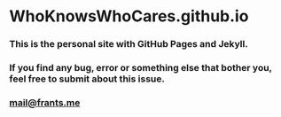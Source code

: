 # WhoKnowsWhoCares.github.io

### This is the personal site with GitHub Pages and Jekyll.
### If you find any bug, error or something else that bother you, feel free to submit about this issue.
### mail@frants.me
